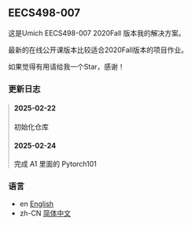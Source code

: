 ## EECS498-007
这是Umich EECS498-007 2020Fall 版本我的解决方案。

最新的在线公开课版本比较适合2020Fall版本的项目作业。

如果觉得有用请给我一个Star，感谢！

### 更新日志
<div style="border-left: 2px solid #ccc; padding-left: 10px;">
  <h4>2025-02-22</h4>
  <p>初始化仓库</p>
  
  <h4>2025-02-24</h4>
  <p>完成 A1 里面的 Pytorch101</p>
</div>

### 语言
- en [English](README.md)
- zh-CN [简体中文](readme/readme_cn.md)